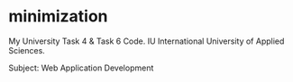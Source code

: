 # minimization

My University Task 4 & Task 6 Code.
IU International University of Applied Sciences.

Subject: Web Application Development
